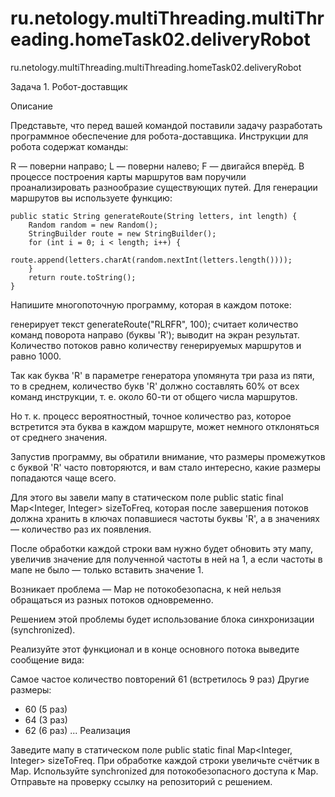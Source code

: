 # ru.netology.multiThreading.multiThreading.homeTask02.deliveryRobot
ru.netology.multiThreading.multiThreading.homeTask02.deliveryRobot

Задача 1. Робот-доставщик

Описание

Представьте, что перед вашей командой поставили задачу разработать программное обеспечение для робота-доставщика. Инструкции для робота содержат команды:

R — поверни направо;
L — поверни налево;
F — двигайся вперёд.
В процессе построения карты маршрутов вам поручили проанализировать разнообразие существующих путей. Для генерации маршрутов вы используете функцию:

    public static String generateRoute(String letters, int length) {
        Random random = new Random();
        StringBuilder route = new StringBuilder();
        for (int i = 0; i < length; i++) {
            route.append(letters.charAt(random.nextInt(letters.length())));
        }
        return route.toString();
    }
Напишите многопоточную программу, которая в каждом потоке:

генерирует текст generateRoute("RLRFR", 100);
считает количество команд поворота направо (буквы 'R');
выводит на экран результат.
Количество потоков равно количеству генерируемых маршрутов и равно 1000.

Так как буква 'R' в параметре генератора упомянута три раза из пяти, то в среднем, количество букв 'R' должно составлять 60% от всех команд инструкции, т. е. около 60-ти от общего числа маршрутов.

Но т. к. процесс вероятностный, точное количество раз, которое встретится эта буква в каждом маршруте, может немного отклоняться от среднего значения.

Запустив программу, вы обратили внимание, что размеры промежутков с буквой 'R' часто повторяются, и вам стало интересно, какие размеры попадаются чаще всего.

Для этого вы завели мапу в статическом поле public static final Map<Integer, Integer> sizeToFreq, которая после завершения потоков должна хранить в ключах попавшиеся частоты буквы 'R', а в значениях — количество раз их появления.

После обработки каждой строки вам нужно будет обновить эту мапу, увеличив значение для полученной частоты в ней на 1, а если частоты в мапе не было — только вставить значение 1.

Возникает проблема — Map не потокобезопасна, к ней нельзя обращаться из разных потоков одновременно.

Решением этой проблемы будет использование блока синхронизации (synchronized).

Реализуйте этот функционал и в конце основного потока выведите сообщение вида:

Самое частое количество повторений 61 (встретилось 9 раз)
Другие размеры:
- 60 (5 раз)
- 64 (3 раз)
- 62 (6 раз)
...
Реализация

Заведите мапу в статическом поле public static final Map<Integer, Integer> sizeToFreq.
При обработке каждой строки увеличьте счётчик в Map.
Используйте synchronized для потокобезопасного доступа к Map.
Отправьте на проверку ссылку на репозиторий с решением.
